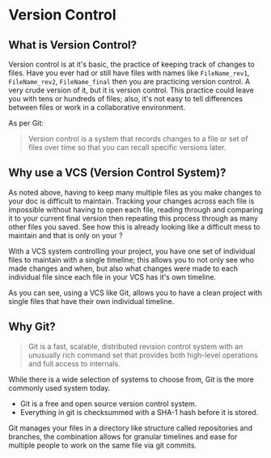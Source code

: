 # Version Control

## What is Version Control?

Version control is at it's basic, the practice of keeping track of changes to files. Have you ever had or still have files with names like `FileName_rev1`, `FileName_rev2`, `FileName_final` then you are practicing version control. A very crude version of it, but it is version control. This practice could leave you with tens or hundreds of files; also, it's not easy to tell differences between files or work in a collaborative environment.

As per Git:
> Version control is a system that records changes to a file or set of files over time so that you can recall specific versions later.

## Why use a VCS (Version Control System)?

As noted above, having to keep many multiple files as you make changes to your doc is difficult to maintain. Tracking your changes across each file is impossible without having to open each file, reading through and comparing it to your current final version then repeating this process through as many other files you saved. See how this is already looking like a difficult mess to maintain and that is only on your ?

With a VCS system controlling your project, you have one set of individual files to maintain with a single timeline; this allows you to not only see who made changes and when, but also what changes were made to each individual file since each file in your VCS has it's own timeline.

As you can see, using a VCS like Git, allows you to have a clean project with single files that have their own individual timeline.

## Why Git?
> Git is a fast, scalable, distributed revision control system with an unusually rich command set that provides both high-level operations and full access to internals.

While there is a wide selection of systems to choose from, Git is the more commonly used system today.

* Git is a free and open source version control system.
* Everything in git is checksummed with a SHA-1 hash before it is stored.

Git manages your files in a directory like structure called repositories and branches, the combination allows for granular timelines and ease for multiple people to work on the same file via git commits.
